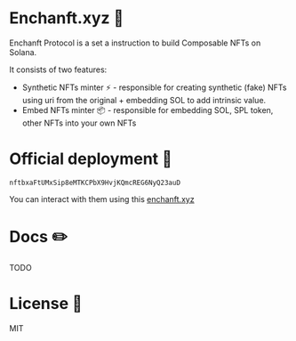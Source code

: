# Enchanft.xyz 💎

Enchanft Protocol is a set a instruction to build Composable NFTs on Solana.

It consists of two features:

- Synthetic NFTs minter ⚡ - responsible for creating synthetic (fake) NFTs using uri from the original + embedding SOL to add intrinsic value. 
- Embed NFTs minter 📦 - responsible for embedding SOL, SPL token, other NFTs into your own NFTs

# Official deployment 🚀

```
nftbxaFtUMxSip8eMTKCPbX9HvjKQmcREG6NyQ23auD
```

You can interact with them using this [enchanft.xyz](https://enchanft.xyz/)

# Docs ✏️

TODO

# License 🧾

MIT
